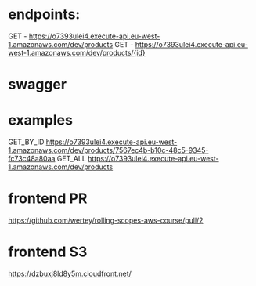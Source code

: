
[//]: # (GET - https://vrsbboexy5.execute-api.eu-west-1.amazonaws.com/dev/products )

[//]: # (GET - https://b30nsujrnd.execute-api.eu-west-1.amazonaws.com/swagger )

[//]: # (GET - https://b30nsujrnd.execute-api.eu-west-1.amazonaws.com/swagger.json)

# endpoints:
GET - https://o7393ulei4.execute-api.eu-west-1.amazonaws.com/dev/products
GET - https://o7393ulei4.execute-api.eu-west-1.amazonaws.com/dev/products/{id}

# swagger

# examples
GET_BY_ID https://o7393ulei4.execute-api.eu-west-1.amazonaws.com/dev/products/7567ec4b-b10c-48c5-9345-fc73c48a80aa
GET_ALL https://o7393ulei4.execute-api.eu-west-1.amazonaws.com/dev/products


# frontend PR
https://github.com/wertey/rolling-scopes-aws-course/pull/2

# frontend S3
https://dzbuxj8ld8y5m.cloudfront.net/